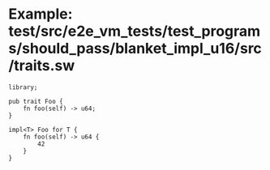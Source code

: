# Example: test/src/e2e_vm_tests/test_programs/should_pass/blanket_impl_u16/src/traits.sw

```sway
library;

pub trait Foo {
    fn foo(self) -> u64;
}

impl<T> Foo for T {
    fn foo(self) -> u64 {
        42
    }
}
```
